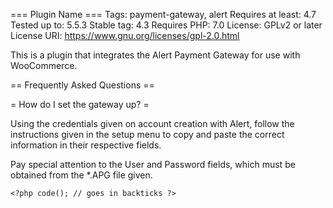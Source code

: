 === Plugin Name ===
Tags: payment-gateway, alert
Requires at least: 4.7
Tested up to: 5.5.3
Stable tag: 4.3
Requires PHP: 7.0
License: GPLv2 or later
License URI: https://www.gnu.org/licenses/gpl-2.0.html

This is a plugin that integrates the Alert Payment Gateway for use with WooCommerce. 

== Frequently Asked Questions ==

= How do I set the gateway up? =

Using the credentials given on account creation with Alert, follow the instructions given in the setup menu to copy and paste the correct information in their respective fields.

Pay special attention to the User and Password fields, which must be obtained from the *.APG file given. 

`<?php code(); // goes in backticks ?>`